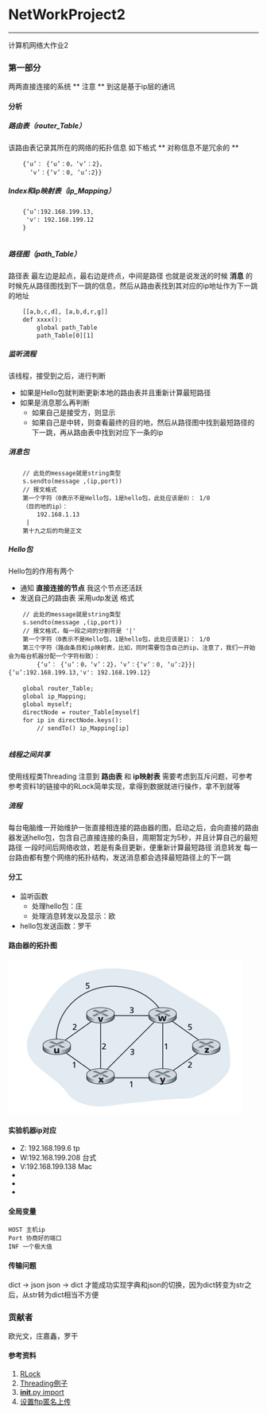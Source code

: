 # NetWorkProject2
***

计算机网络大作业2

### 第一部分
两两直接连接的系统
** 注意 ** 到这是基于ip层的通讯

#### 分析
##### 路由表（router_Table）
该路由表记录其所在的网络的拓扑信息
如下格式
** 对称信息不是冗余的 **

```
	{‘u’： {‘u’：0，‘v’：2}，
	  ‘v’：{‘v’：0, ‘u’:2}}

```

##### Index和ip映射表（ip_Mapping）

```
	{‘u’:192.168.199.13,
	 'v': 192.168.199.12
	}
	
```

##### 路径图（path_Table）
路径表
最左边是起点，最右边是终点，中间是路径
也就是说发送的时候 **消息** 的时候先从路径图找到下一跳的信息，然后从路由表找到其对应的ip地址作为下一跳的地址

```
	[[a,b,c,d], [a,b,d,r,g]]	
	def xxxx():
	    global path_Table
	    path_Table[0][1]
```

##### 监听流程
该线程，接受到之后，进行判断
* 如果是Hello包就判断更新本地的路由表并且重新计算最短路径
* 如果是消息那么再判断
	* 如果自己是接受方，则显示 
	* 如果自己是中转，则查看最终的目的地，然后从路径图中找到最短路径的下一跳，再从路由表中找到对应下一条的ip
	
##### 消息包

```
	// 此处的message就是string类型
	s.sendto(message ,(ip,port))
	// 报文格式
	第一个字符（0表示不是Hello包，1是hello包，此处应该是0）： 1/0 
	（目的地的ip）：
		192.168.1.13
	 |
	第十九之后的均是正文

```

##### Hello包
Hello包的作用有两个
* 通知 **直接连接的节点** 我这个节点还活跃
* 发送自己的路由表
采用udp发送
格式

```
	// 此处的message就是string类型
	s.sendto(message ,(ip,port))
	// 报文格式，每一段之间的分割符是 '|'
	第一个字符（0表示不是Hello包，1是hello包，此处应该是1）： 1/0 
	第三个字符（路由条目和ip映射表，比如，同时需要包含自己的ip，注意了，我们一开始会为每台机器分配一个字符标致）：
		{‘u’： {‘u’：0，‘v’：2}，‘v’：{‘v’：0, ‘u’:2}}|{‘u’:192.168.199.13,'v': 192.168.199.12}
		
	global router_Table;
	global ip_Mapping;
	global myself;
	directNode = router_Table[myself]
	for ip in directNode.keys():
	 	// sendTo() ip_Mapping[ip]
		
```

##### 线程之间共享
使用线程类Threading
注意到 **路由表**  和 **ip映射表** 需要考虑到互斥问题，可参考参考资料1的链接中的RLock简单实现，拿得到数据就进行操作，拿不到就等

##### 流程
每台电脑维一开始维护一张直接相连接的路由器的图，启动之后，会向直接的路由器发送hello包，包含自己直接连接的条目，周期暂定为5秒，并且计算自己的最短路径
一段时间后网络收敛，若是有条目更新，便重新计算最短路径
消息转发
每一台路由都有整个网络的拓扑结构，发送消息都会选择最短路径上的下一跳

#### 分工
* 监听函数
	* 处理hello包：庄
	* 处理消息转发以及显示：欧
* hello包发送函数：罗干

#### 路由器的拓扑图
![](./image/router.png)

#### 实验机器ip对应
* Z: 192.168.199.6 tp
* W:192.168.199.208 台式
* V:192.168.199.138 Mac
* 
*
*

#### 全局变量
```
HOST 主机ip
Port 协商好的端口
INF 一个极大值

```

#### 传输问题
dict -> json
json -> dict
才能成功实现字典和json的切换，因为dict转变为str之后，从str转为dict相当不方便

### 贡献者
欧光文，庄嘉鑫，罗干

#### 参考资料
1. [RLock](https://harveyqing.gitbooks.io/python-read-and-write/content/python_advance/python_thread_sync.html)
2. [Threading例子](http://www.ourunix.org/post/206.html)
3. [__init__.py import](http://blog.sina.com.cn/s/blog_615c388d01017b5o.html)
4. [设置ftp匿名上传](http://www.cnblogs.com/cocoajin/p/3761414.html)